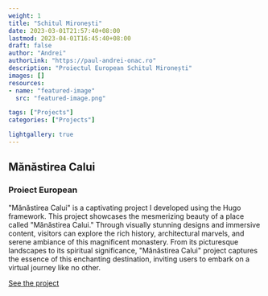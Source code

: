 ```yaml
---
weight: 1
title: "Schitul Mironești"
date: 2023-03-01T21:57:40+08:00
lastmod: 2023-04-01T16:45:40+08:00
draft: false
author: "Andrei"
authorLink: "https://paul-andrei-onac.ro"
description: "Proiectul European Schitul Mironești"
images: []
resources:
- name: "featured-image"
  src: "featured-image.png"

tags: ["Projects"]
categories: ["Projects"]

lightgallery: true
---
```


## Mănăstirea Calui

### Proiect European

"Mănăstirea Calui" is a captivating project I developed using the Hugo framework. This project showcases the mesmerizing beauty of a place called "Mănăstirea Calui." Through visually stunning designs and immersive content, visitors can explore the rich history, architectural marvels, and serene ambiance of this magnificent monastery. From its picturesque landscapes to its spiritual significance, "Mănăstirea Calui" project captures the essence of this enchanting destination, inviting users to embark on a virtual journey like no other.

[See the project](https://www.schitul-mironesti.ro/)
